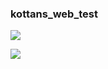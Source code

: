 ### kottans_web_test

![]( kottans_web_test/task_0/git-branching-1.png )

![]( kottans_web_test/task_0/git-branching-2.png )
